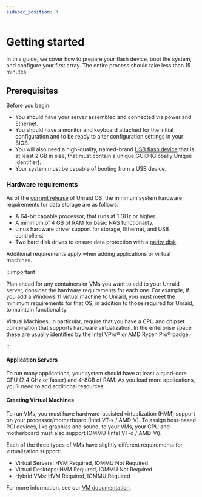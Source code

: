 ```yaml
---
sidebar_position: 3
---
```


# Getting started

In this guide, we cover how to prepare your flash device, boot the system, and configure your first array. The entire process should take less than 15 minutes.

## Prerequisites

Before you begin:

* You should have your server assembled and connected via power and Ethernet.
* You should have a monitor and keyboard attached for the initial configuration and to be ready to alter configuration settings in your BIOS.
* You will also need a high-quality, named-brand [USB flash device](../manual/changing-the-flash-device.md#recommendations-on-buying-usb-drives) that is at least 2 GB in size, that must contain a unique GUID (Globally Unique Identifier).
* Your system must be capable of booting from a USB device.

### Hardware requirements

As of the [current release](https://unraid.net/product) of Unraid OS, the minimum system hardware requirements for data storage are as follows:

* A 64-bit capable processor, that runs at 1 GHz or higher.
* A minimum of 4 GB of RAM for basic NAS functionality.
* Linux hardware driver support for storage, Ethernet, and USB controllers.
* Two hard disk drives to ensure data protection with a [parity disk](/legacy/FAQ/Parity.md).

Additional requirements apply when adding applications or virtual machines.

:::important

Plan ahead for any containers or VMs you want to add to your Unraid server, consider the hardware requirements for each one. For example, if you add a Windows 11 virtual machine to Unraid, you must meet the minimum requirements for that OS, in addition to those required for Unraid, to maintain functionality.

Virtual Machines, in particular, require that you have a CPU and chipset combination that supports hardware virtualization. In the enterprise space these are usually identified by the Intel VPro® or AMD Ryzen Pro® badge.

:::

#### Application Servers

To run many applications, your system should have at least a quad-core CPU (2.4 GHz or faster) and 4-8GB of RAM. As you load more applications, you’ll need to add additional resources.

#### Creating Virtual Machines

To run VMs, you must have hardware-assisted virtualization (HVM) support on your processor/motherboard (Intel VT-x / AMD-V). To assign host-based PCI devices, like graphics and sound, to your VMs, your CPU and motherboard must also support IOMMU (Intel VT-d / AMD-Vi).

Each of the three types of VMs have slightly different requirements for virtualization support:

* Virtual Servers: HVM Required, IOMMU Not Required
* Virtual Desktops: HVM Required, IOMMU Not Required
* Hybrid VMs: HVM Required, IOMMU Required

For more information, see our [VM documentation](../manual/vm/vm-support.md).
